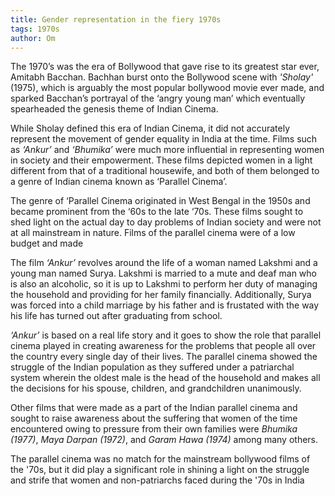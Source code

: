```yaml
---
title: Gender representation in the fiery 1970s 
tags: 1970s
author: Om
---
```


The 1970’s was the era of Bollywood that gave rise to its greatest star ever, Amitabh Bacchan. Bachhan burst onto the Bollywood scene with *'Sholay'* (1975), which is arguably the most popular bollywood movie ever made, and sparked Bacchan’s portrayal of the ‘angry young man’ which eventually spearheaded the genesis theme of Indian Cinema.
  
While Sholay defined this era of Indian Cinema, it did not accurately represent the movement of gender equality in India at the time. Films such as *‘Ankur’* and *‘Bhumika’* were much more influential in representing women in society and their empowerment. These films depicted women in a light different from that of a traditional housewife, and both of them belonged to a genre of Indian cinema known as ‘Parallel Cinema’.
  
The genre of ‘Parallel Cinema originated in West Bengal in the 1950s and became prominent from the ‘60s to the late ‘70s. These films sought to shed light on the actual day to day problems of Indian society and were not at all mainstream in nature. Films of the parallel cinema were of a low budget and made
  
The film *‘Ankur’* revolves around the life of a woman named Lakshmi and a young man named Surya. Lakshmi is married to a mute and deaf man who is also an alcoholic, so it is up to Lakshmi to perform her duty of managing the household and providing for her family financially. Additionally, Surya was forced into a child marriage by his father and is frustated with the way his life has turned out after graduating from school.

*‘Ankur’* is based on a real life story and it goes to show the role that parallel cinema played in creating awareness for the problems that people all over the country every single day of their lives. The parallel cinema showed the struggle of the Indian population as they suffered under a patriarchal system wherein the oldest male is the head of the household and makes all the decisions for his spouse, children, and grandchildren unanimously.

Other films that were made as a part of the Indian parallel cinema and sought to raise awareness about the suffering that women of the time encountered owing to pressure from their own families were *Bhumika (1977)*, *Maya Darpan (1972)*, and *Garam Hawa (1974)* among many others.

The parallel cinema was no match for the mainstream bollywood films of the '70s, but it did play a significant role in shining a light on the struggle and strife that women and non-patriarchs faced during the '70s in India

<!--more-->